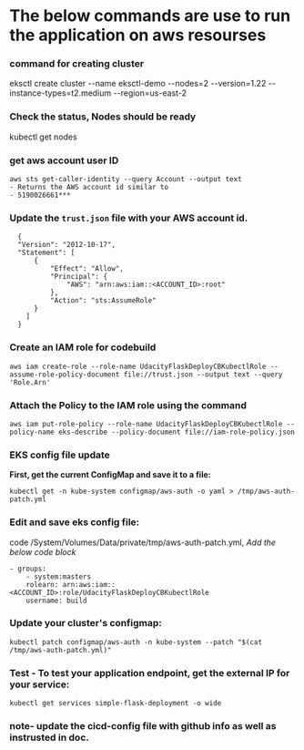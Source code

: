 # The below commands are use to run the application on aws resourses

### command for creating cluster
eksctl create cluster --name eksctl-demo --nodes=2 --version=1.22 --instance-types=t2.medium --region=us-east-2

### Check the status, Nodes should be ready
kubectl get nodes

### get aws account user ID 
```
aws sts get-caller-identity --query Account --output text
- Returns the AWS account id similar to 
- 5190026661***
```

### Update the `trust.json` file with your AWS account id. 
```
  {
  "Version": "2012-10-17",
  "Statement": [
      {
          "Effect": "Allow",
          "Principal": {
              "AWS": "arn:aws:iam::<ACCOUNT_ID>:root"
          },
          "Action": "sts:AssumeRole"
      }
    ]
  }
```

### Create an IAM role for codebuild
```
aws iam create-role --role-name UdacityFlaskDeployCBKubectlRole --assume-role-policy-document file://trust.json --output text --query 'Role.Arn'
```

### Attach the Policy to the IAM role using the command
```
aws iam put-role-policy --role-name UdacityFlaskDeployCBKubectlRole --policy-name eks-describe --policy-document file://iam-role-policy.json
```

### EKS config file update 
 __First, get the current ConfigMap and save it to a file:__
 ```
 kubectl get -n kube-system configmap/aws-auth -o yaml > /tmp/aws-auth-patch.yml
 ```

### Edit and save eks config file:
code /System/Volumes/Data/private/tmp/aws-auth-patch.yml, _Add the below code block_
```
- groups:
    - system:masters
    rolearn: arn:aws:iam::<ACCOUNT_ID>:role/UdacityFlaskDeployCBKubectlRole
    username: build 
```

### Update your cluster's **configmap**:
```
kubectl patch configmap/aws-auth -n kube-system --patch "$(cat /tmp/aws-auth-patch.yml)"
```

### Test - To test your application endpoint, get the external IP for your service:
```
kubectl get services simple-flask-deployment -o wide
```

### note- update the cicd-config file with github info as well as instrusted in doc.

